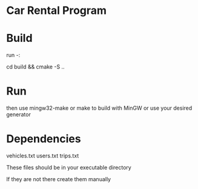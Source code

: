 # Car Rental Program

# Build
run -:

cd build &&
cmake -S ..

# Run
then use mingw32-make or make to build with MinGW or use your desired generator


# Dependencies
vehicles.txt
users.txt
trips.txt

These files should be in your executable directory

If they are not there create them manually
